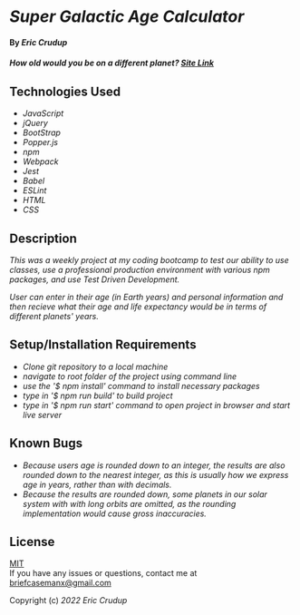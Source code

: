 # _Super Galactic Age Calculator_

#### By _**Eric Crudup**_

#### _How old would you be on a different planet? [Site Link](https://cruduper.github.io/galactic-age)_

## Technologies Used


* _JavaScript_
* _jQuery_
* _BootStrap_
* _Popper.js_
* _npm_
* _Webpack_
* _Jest_
* _Babel_
* _ESLint_
* _HTML_
* _CSS_


## Description

_This was a weekly project at my coding bootcamp to test our ability to use classes, use a professional production environment with various npm packages, and use Test Driven Development._ 

_User can enter in their age (in Earth years) and personal information and then recieve what their age and life expectancy would be in terms of different planets' years._

## Setup/Installation Requirements

* _Clone git repository to a local machine_
* _navigate to root folder of the project using command line_
* _use the '$ npm install' command to install necessary packages_
* _type in '$ npm run build' to build project_
* _type in '$ npm run start' command to open project in browser and start live server_

## Known Bugs

* _Because users age is rounded down to an integer, the results are also rounded down to the nearest integer, as this is usually how we express age in years, rather than with decimals._
* _Because the results are rounded down, some planets in our solar system with with long orbits are omitted, as the rounding implementation would cause gross inaccuracies._

## License

[MIT](https://opensource.org/licenses/MIT)    
If you have any issues or questions, contact me at briefcasemanx@gmail.com    

Copyright (c) _2022_  _Eric Crudup_